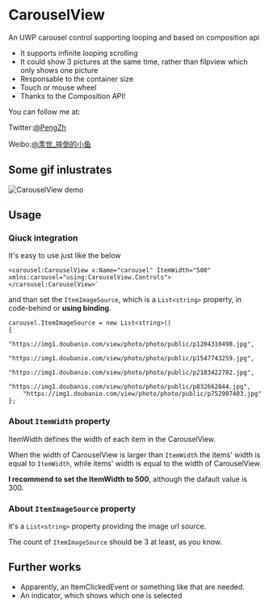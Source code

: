 ﻿# CarouselView
An UWP carousel control supporting looping and based on composition api
- It supports infinite looping scrolling
- It could show 3 pictures at the same time, rather than filpview which only shows one picture
- Responsable to the container size
- Touch or mouse wheel
- Thanks to the Composition API!

You can follow me at:

Twitter:[@PengZh](https://twitter.com/vergil_1988)

Weibo:[@羡世_摔倒的小鱼](http://weibo.com/2360273757)
## Some gif inlustrates
![CarouselView demo](https://img3.doubanio.com/view/status/raw/public/7f8372f71c091e6.jpg)

## Usage

### Qiuck integration
It's easy to use just like the below

	<carousel:CarouselView x:Name="carousel" ItemWidth="500"  xmlns:carousel="using:CarouselView.Controls">
 	</carousel:CarouselView>`
and than set the `ItemImageSource`, which is a `List<string>` property, in code-behind or **using binding**.

	carousel.ItemImageSource = new List<string>()
	{
		"https://img1.doubanio.com/view/photo/photo/public/p1204310498.jpg",
		"https://img1.doubanio.com/view/photo/photo/public/p1547743259.jpg",
		"https://img1.doubanio.com/view/photo/photo/public/p2183422782.jpg",
		"https://img1.doubanio.com/view/photo/photo/public/p832662844.jpg",
		"https://img1.doubanio.com/view/photo/photo/public/p752907403.jpg"
	};

### About `ItemWidth` property
ItemWidth defines the width of each item in the CarouselView.

When the width of CarouselView is larger than `ItemWidth` the items' width is equal to `ItemWidth`, while items' width is equal to the width of CarouselView.

**I recommend to set the ItemWidth to 500**, although the dafault value is 300.

### About `ItemImageSource` property
it's a `List<string>` property providing the image url source.

The count of `ItemImageSource` should be 3 at least, as you know.

## Further works
- Apparently, an ItemClickedEvent or something like that are needed.
- An indicator, which shows which one is selected